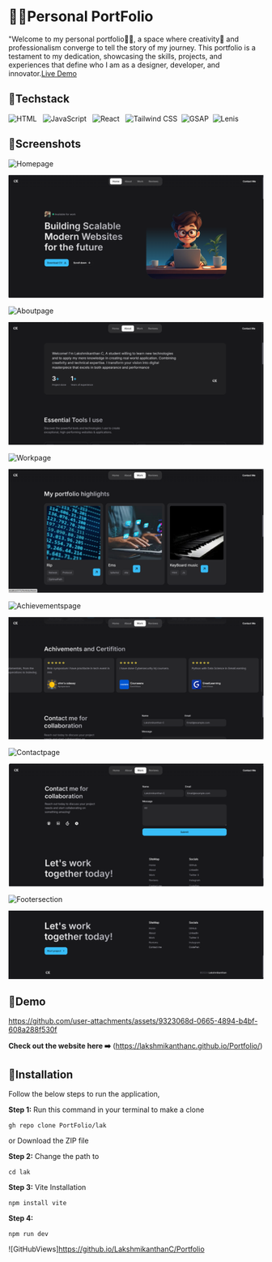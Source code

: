 
# 👨‍💻Personal PortFolio

"Welcome to my personal portfolio👨‍💻, a space where creativity🎨 and professionalism converge to tell the story of my journey. This portfolio is a testament to my dedication, showcasing the skills, projects, and experiences that define who I am as a designer, developer, and innovator.<a href="https://rb.gy/zm5qn5">Live Demo</a>

## 📌Techstack
![HTML](https://img.shields.io/badge/HTML-E34F26?style=flat&logo=html5&logoColor=white) &nbsp; ![JavaScript](https://img.shields.io/badge/JavaScript-F7DF1E?style=flat&logo=javascript&logoColor=black) &nbsp; ![React](https://img.shields.io/badge/React-61DAFB?style=flat&logo=react&logoColor=black) &nbsp; ![Tailwind CSS](https://img.shields.io/badge/Tailwind_CSS-38B2AC?style=flat&logo=tailwindcss&logoColor=white) &nbsp;![GSAP](https://img.shields.io/badge/GSAP-React-brightgreen?style=flat&logo=greensock) &nbsp;![Lenis](https://img.shields.io/badge/Lenis-blue?style=flat&logo=react)

## 📌Screenshots

![Homepage](https://img.shields.io/badge/Home&nbsp;page-%230078D4?style=flat&colorB=blue )

<img src="public/images/p1.png" alt="">


![Aboutpage](https://img.shields.io/badge/About&nbsp;page-%230078D4?style=flat&colorB=blue )

<img src="/public/images/About.png" alt="">


![Workpage](https://img.shields.io/badge/Work&nbsp;page-%230078D4?style=flat&colorB=blue)

<img src="public/images/Work.png" alt="">


![Achievementspage](https://img.shields.io/badge/Achievements&nbsp;&amp;&nbsp;Certifications&nbsp;page-%230078D4?style=flat&colorB=blue )

<img src="public/images/Achivements.png" alt="">

![Contactpage](https://img.shields.io/badge/Contact&nbsp;page-%230078D4?style=flat&colorB=blue)

<img src="public/images/Contact.png" alt="">


![Footersection](https://img.shields.io/badge/Footer&nbsp;section-%230078D4?style=flat&colorB=blue)

<img src="/public/images/Footer.png" alt="">

## 📌Demo

https://github.com/user-attachments/assets/9323068d-0665-4894-b4bf-608a288f530f

**Check out the website here ➡️** (https://lakshmikanthanc.github.io/Portfolio/)

## 📌Installation

Follow the below steps to run the application,

**Step 1:** Run this command in your terminal to make a clone

```
gh repo clone PortFolio/lak
```
or 
Download the ZIP file

**Step 2:** Change the path to
```
cd lak
```
**Step 3:** Vite Installation
```
npm install vite
```
**Step 4:** 
```
npm run dev
```

![GitHubViews]https://github.io/LakshmikanthanC/Portfolio

